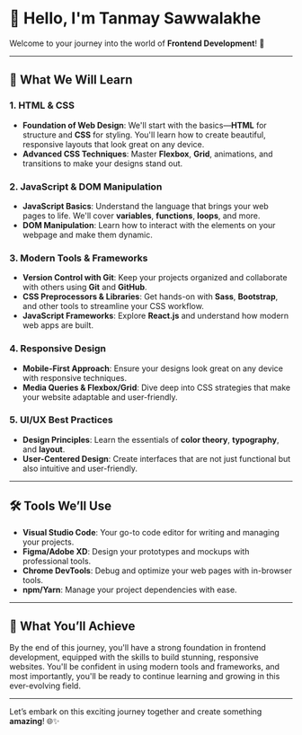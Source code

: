 

# 👋 Hello, I'm **Tanmay Sawwalakhe**

Welcome to your journey into the world of **Frontend Development**! 🚀

---

## 🌟 What We Will Learn

### 1. **HTML & CSS**
   - **Foundation of Web Design**: We'll start with the basics—**HTML** for structure and **CSS** for styling. You'll learn how to create beautiful, responsive layouts that look great on any device.
   - **Advanced CSS Techniques**: Master **Flexbox**, **Grid**, animations, and transitions to make your designs stand out.

### 2. **JavaScript & DOM Manipulation**
   - **JavaScript Basics**: Understand the language that brings your web pages to life. We'll cover **variables**, **functions**, **loops**, and more.
   - **DOM Manipulation**: Learn how to interact with the elements on your webpage and make them dynamic.

### 3. **Modern Tools & Frameworks**
   - **Version Control with Git**: Keep your projects organized and collaborate with others using **Git** and **GitHub**.
   - **CSS Preprocessors & Libraries**: Get hands-on with **Sass**, **Bootstrap**, and other tools to streamline your CSS workflow.
   - **JavaScript Frameworks**: Explore **React.js** and understand how modern web apps are built.

### 4. **Responsive Design**
   - **Mobile-First Approach**: Ensure your designs look great on any device with responsive techniques.
   - **Media Queries & Flexbox/Grid**: Dive deep into CSS strategies that make your website adaptable and user-friendly.

### 5. **UI/UX Best Practices**
   - **Design Principles**: Learn the essentials of **color theory**, **typography**, and **layout**.
   - **User-Centered Design**: Create interfaces that are not just functional but also intuitive and user-friendly.

---

## 🛠️ **Tools We’ll Use**
- **Visual Studio Code**: Your go-to code editor for writing and managing your projects.
- **Figma/Adobe XD**: Design your prototypes and mockups with professional tools.
- **Chrome DevTools**: Debug and optimize your web pages with in-browser tools.
- **npm/Yarn**: Manage your project dependencies with ease.

---

## 🚀 **What You’ll Achieve**
By the end of this journey, you'll have a strong foundation in frontend development, equipped with the skills to build stunning, responsive websites. You'll be confident in using modern tools and frameworks, and most importantly, you'll be ready to continue learning and growing in this ever-evolving field.

---

Let’s embark on this exciting journey together and create something **amazing**! 🌐✨
